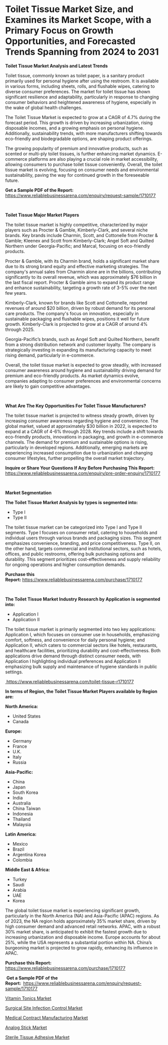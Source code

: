 <p><h1>Toilet Tissue Market Size, and Examines its Market Scope, with a Primary Focus on Growth Opportunities, and Forecasted Trends Spanning from 2024 to 2031</h1></p><p><strong>Toilet Tissue Market Analysis and Latest Trends</strong></p>
<p><p>Toilet tissue, commonly known as toilet paper, is a sanitary product primarily used for personal hygiene after using the restroom. It is available in various forms, including sheets, rolls, and flushable wipes, catering to diverse consumer preferences. The market for toilet tissue has shown significant resilience and adaptability, particularly in response to changing consumer behaviors and heightened awareness of hygiene, especially in the wake of global health challenges.</p><p>The Toilet Tissue Market is expected to grow at a CAGR of 4.7% during the forecast period. This growth is driven by increasing urbanization, rising disposable incomes, and a growing emphasis on personal hygiene. Additionally, sustainability trends, with more manufacturers shifting towards eco-friendly and biodegradable options, are shaping product offerings. </p><p>The growing popularity of premium and innovative products, such as scented or multi-ply toilet tissues, is further enhancing market dynamics. E-commerce platforms are also playing a crucial role in market accessibility, allowing consumers to purchase toilet tissue conveniently. Overall, the toilet tissue market is evolving, focusing on consumer needs and environmental sustainability, paving the way for continued growth in the foreseeable future.</p></p>
<p><strong>Get a Sample PDF of the Report:&nbsp;</strong> <a href="https://www.reliablebusinessarena.com/enquiry/request-sample/1710177?utm_campaign=1726&utm_medium=2&utm_source=Github&utm_content=ia&utm_term=22102024&utm_id=toilet-tissue">https://www.reliablebusinessarena.com/enquiry/request-sample/1710177</a></p>
<p>&nbsp;</p>
<p><strong>Toilet Tissue Major Market Players</strong></p>
<p><p>The toilet tissue market is highly competitive, characterized by major players such as Procter & Gamble, Kimberly-Clark, and several niche brands. Key brands include Charmin, Scott, and Cottonelle from Procter & Gamble; Kleenex and Scott from Kimberly-Clark; Angel Soft and Quilted Northern under Georgia-Pacific; and Marcal, focusing on eco-friendly products.</p><p>Procter & Gamble, with its Charmin brand, holds a significant market share due to its strong brand equity and effective marketing strategies. The company's annual sales from Charmin alone are in the billions, contributing significantly to its overall revenue, which was approximately $76 billion in the last fiscal report. Procter & Gamble aims to expand its product range and enhance sustainability, targeting a growth rate of 3-5% over the next few years.</p><p>Kimberly-Clark, known for brands like Scott and Cottonelle, reported revenues of around $20 billion, driven by robust demand for its personal care products. The company's focus on innovation, especially in sustainable packaging and flushable wipes, positions it well for future growth. Kimberly-Clark is projected to grow at a CAGR of around 4% through 2025.</p><p>Georgia-Pacific’s brands, such as Angel Soft and Quilted Northern, benefit from a strong distribution network and customer loyalty. The company is strategically investing in expanding its manufacturing capacity to meet rising demand, particularly in e-commerce.</p><p>Overall, the toilet tissue market is expected to grow steadily, with increased consumer awareness around hygiene and sustainability driving demand for premium and eco-friendly products. As market dynamics evolve, companies adapting to consumer preferences and environmental concerns are likely to gain competitive advantages.</p></p>
<p>&nbsp;</p>
<p><strong>What Are The Key Opportunities For Toilet Tissue Manufacturers?</strong></p>
<p><p>The toilet tissue market is projected to witness steady growth, driven by increasing consumer awareness regarding hygiene and convenience. The global market, valued at approximately $30 billion in 2022, is expected to expand at a CAGR of 4-6% through 2028. Key trends include a shift towards eco-friendly products, innovations in packaging, and growth in e-commerce channels. The demand for premium and sustainable options is rising, particularly in developed regions. Additionally, emerging markets are experiencing increased consumption due to urbanization and changing consumer lifestyles, further propelling the overall market trajectory.</p></p>
<p><strong>Inquire or Share Your Questions If Any Before Purchasing This Report:</strong> <a href="https://www.reliablebusinessarena.com/enquiry/pre-order-enquiry/1710177?utm_campaign=1726&utm_medium=2&utm_source=Github&utm_content=ia&utm_term=22102024&utm_id=toilet-tissue">https://www.reliablebusinessarena.com/enquiry/pre-order-enquiry/1710177</a></p>
<p>&nbsp;</p>
<p><strong>Market Segmentation</strong></p>
<p><strong>The Toilet Tissue Market Analysis by types is segmented into:</strong></p>
<p><ul><li>Type I</li><li>Type II</li></ul></p>
<p><p>The toilet tissue market can be categorized into Type I and Type II segments. Type I focuses on consumer retail, catering to households and individual users through various brands and packaging sizes. This segment emphasizes convenience, branding, and price competitiveness. Type II, on the other hand, targets commercial and institutional sectors, such as hotels, offices, and public restrooms, offering bulk purchasing options and durability. This segment prioritizes cost-effectiveness and supply reliability for ongoing operations and higher consumption demands.</p></p>
<p><strong>Purchase this Report:&nbsp;</strong><a href="https://www.reliablebusinessarena.com/purchase/1710177?utm_campaign=1726&utm_medium=2&utm_source=Github&utm_content=ia&utm_term=22102024&utm_id=toilet-tissue">https://www.reliablebusinessarena.com/purchase/1710177</a></p>
<p>&nbsp;</p>
<p><strong>The Toilet Tissue Market Industry Research by Application is segmented into:</strong></p>
<p><ul><li>Application I</li><li>Application II</li></ul></p>
<p><p>The toilet tissue market is primarily segmented into two key applications: Application I, which focuses on consumer use in households, emphasizing comfort, softness, and convenience for daily personal hygiene; and Application II, which caters to commercial sectors like hotels, restaurants, and healthcare facilities, prioritizing durability and cost-effectiveness. Both applications drive demand through distinct consumer needs, with Application I highlighting individual preferences and Application II emphasizing bulk supply and maintenance of hygiene standards in public settings.</p></p>
<p><a href="https://www.reliablebusinessarena.com/toilet-tissue-r1710177?utm_campaign=1726&utm_medium=2&utm_source=Github&utm_content=ia&utm_term=22102024&utm_id=toilet-tissue">&nbsp;https://www.reliablebusinessarena.com/toilet-tissue-r1710177</a></p>
<p><strong>In terms of Region, the Toilet Tissue Market Players available by Region are:</strong></p>
<p>
    <p> <strong> North America: </strong>
        <ul>
            <li>United States</li>
            <li>Canada</li>
        </ul>
        </p> 
    <p> <strong> Europe: </strong>
        <ul>
            <li>Germany</li>
            <li>France</li>
            <li>U.K.</li>
            <li>Italy</li>
            <li>Russia</li>
        </ul>
        </p> 
    <p> <strong> Asia-Pacific: </strong>
        <ul>
            <li>China</li>
            <li>Japan</li>
            <li>South Korea</li>
            <li>India</li>
            <li>Australia</li>
            <li>China Taiwan</li>
            <li>Indonesia</li>
            <li>Thailand</li>
            <li>Malaysia</li>
        </ul>
        </p> 
    <p> <strong> Latin America: </strong>
        <ul>
            <li>Mexico</li>
            <li>Brazil</li>
            <li>Argentina Korea</li>
            <li>Colombia</li>
        </ul>
        </p> 
    <p> <strong> Middle East & Africa: </strong>
        <ul>
            <li>Turkey</li>
            <li>Saudi</li>
            <li>Arabia</li>
            <li>UAE</li>
            <li>Korea</li>
        </ul>
    </p>
    </p>
<p><p>The global toilet tissue market is experiencing significant growth, particularly in the North America (NA) and Asia-Pacific (APAC) regions. As of 2023, the NA region holds approximately 35% market share, driven by high consumer demand and advanced retail networks. APAC, with a robust 30% market share, is anticipated to exhibit the fastest growth due to increasing urbanization and disposable income. Europe accounts for about 25%, while the USA represents a substantial portion within NA. China’s burgeoning market is projected to grow rapidly, enhancing its influence in APAC.</p></p>
<p><strong>Purchase this Report: </strong><a href="https://www.reliablebusinessarena.com/purchase/1710177?utm_campaign=1726&utm_medium=2&utm_source=Github&utm_content=ia&utm_term=22102024&utm_id=toilet-tissue">https://www.reliablebusinessarena.com/purchase/1710177</a></p>
<p>&nbsp;<strong>Get a Sample PDF of the Report:&nbsp;&nbsp;</strong><a href="https://www.reliablebusinessarena.com/enquiry/request-sample/1710177?utm_campaign=1726&utm_medium=2&utm_source=Github&utm_content=ia&utm_term=22102024&utm_id=toilet-tissue">https://www.reliablebusinessarena.com/enquiry/request-sample/1710177</a></p>
<p><strong></strong></p>
<p><p><a href="https://www.linkedin.com/pulse/vitamin-tonics-market-opportunities-emerging-global-trends-shifts-ltdtc?utm_campaign=1726&utm_medium=2&utm_source=Github&utm_content=ia&utm_term=22102024&utm_id=toilet-tissue">Vitamin Tonics Market</a></p><p><a href="https://www.linkedin.com/pulse/sustainability-trends-surgical-site-infection-control-6v6ke?utm_campaign=1726&utm_medium=2&utm_source=Github&utm_content=ia&utm_term=22102024&utm_id=toilet-tissue">Surgical Site Infection Control Market</a></p><p><a href="https://www.linkedin.com/pulse/global-medical-contract-manufacturing-market-trends-insights-bwwme?utm_campaign=1726&utm_medium=2&utm_source=Github&utm_content=ia&utm_term=22102024&utm_id=toilet-tissue">Medical Contract Manufacturing Market</a></p><p><a href="https://issuu.com/reportprime-2/docs/analog-stick-market-size-2030.pptx_adce0e4a968106?utm_campaign=1726&utm_medium=2&utm_source=Github&utm_content=ia&utm_term=22102024&utm_id=toilet-tissue">Analog Stick Market</a></p><p><a href="https://www.linkedin.com/pulse/sterile-tissue-adhesive-market-forecast-global-trends-analysis-o4iyc?utm_campaign=1726&utm_medium=2&utm_source=Github&utm_content=ia&utm_term=22102024&utm_id=toilet-tissue">Sterile Tissue Adhesive Market</a></p></p>